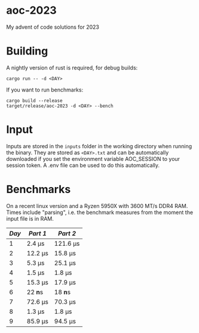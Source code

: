 # aoc-2023
My advent of code solutions for 2023

# Building
A nightly version of rust is required, for debug builds:
```
cargo run -- -d <DAY>
```
If you want to run benchmarks:
```
cargo build --release
target/release/aoc-2023 -d <DAY> --bench
```

# Input
Inputs are stored in the `inputs` folder in the working directory when running the binary.
They are stored as `<DAY>.txt` and can be automatically downloaded if you set the environment variable AOC_SESSION to your
session token. A .env file can be used to do this automatically.

# Benchmarks
On a recent linux version and a Ryzen 5950X with 3600 MT/s DDR4 RAM.
Times include "parsing", i.e. the benchmark measures from the moment the input file is in RAM.

| *Day* | *Part 1* | *Part 2* |
|-------|----------|----------|
|   1   |   2.4 µs | 121.6 µs |
|   2   |  12.2 µs |  15.8 µs |
|   3   |   5.3 µs |  25.1 µs |
|   4   |   1.5 µs |   1.8 µs |
|   5   |  15.3 µs |  17.9 µs |
|   6   |  22 **n**s |  18 **n**s |
|   7   |  72.6 µs |  70.3 µs |
|   8   |   1.3 µs |   1.8 µs |
|   9   |  85.9 µs |  94.5 µs |
